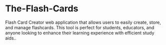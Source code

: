 # The-Flash-Cards
Flash Card Creator web application that allows users to easily create, store, and manage flashcards. This tool is perfect for students, educators, and anyone looking to enhance their learning experience with efficient study aids..
